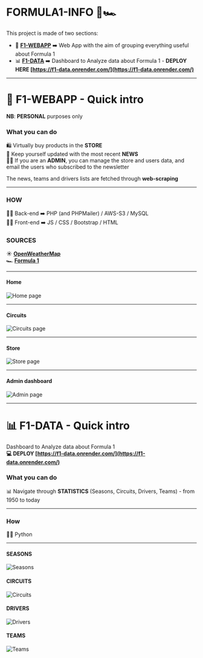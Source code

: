 # FORMULA1-INFO 🏁🏎️
This project is made of two sections:
- 🛜 [**F1-WEBAPP**](https://github.com/matteonaccarato/f1-webapp) ➡️ Web App with the aim of grouping everything useful about Formula 1
- 📊 [**F1-DATA**](https://github.com/matteonaccarato/f1-data)  ➡️ Dashboard to Analyze data about Formula 1 - **DEPLOY HERE [https://f1-data.onrender.com/](https://f1-data.onrender.com/)** 

<hr>

# 🛜 F1-WEBAPP - Quick intro 
**NB**: **PERSONAL** purposes only

### What you can do
🛍️ Virtually buy products in the **STORE** <br>
📰 Keep yourself updated with the most recent **NEWS** <br>
🧑‍💼 If you are an **ADMIN**, you can manage the store and users data, and email the users who subscribed to the newsletter <br>

The news, teams and drivers lists are fetched through **web-scraping** <br>
<hr>

### HOW
🧑‍💻 Back-end ➡️ PHP (and PHPMailer) / AWS-S3 / MySQL
<br>
🧑‍💻 Front-end ➡️ JS / CSS / Bootstrap / HTML

### SOURCES
☀️ [**OpenWeatherMap**](https://openweathermap.org/api) <br>
🏎️ [**Formula 1**](https://www.formula1.com/) <br>

<hr>

#### Home
![Home page](https://github.com/matteonaccarato/f1-webapp/blob/main/assets/images/readme/home.png)

<hr>

#### Circuits
![Circuits page](https://github.com/matteonaccarato/f1-webapp/blob/main/assets/images/readme/circuits.PNG)
<hr>

#### Store
![Store page](https://github.com/matteonaccarato/f1-webapp/blob/main/assets/images/readme/store_user.png)
<hr>

#### Admin dashboard
![Admin page](https://github.com/matteonaccarato/f1-webapp/blob/main/assets/images/readme/store_admin.png)

<hr>

# 📊 F1-DATA - Quick intro
Dashboard to Analyze data about Formula 1 <br>
**💻 DEPLOY [https://f1-data.onrender.com/](https://f1-data.onrender.com/)** <br>

### What you can do
📊 Navigate through **STATISTICS** (Seasons, Circuits, Drivers, Teams) - from 1950 to today
<hr>

### How
🧑‍💻 Python

<hr>

#### SEASONS

![Seasons](https://github.com/matteonaccarato/f1-data/blob/main/assets/images/seasons.PNG)

#### CIRCUITS

![Circuits](https://github.com/matteonaccarato/f1-data/blob/main/assets/images/circuits.PNG)

#### DRIVERS

![Drivers](https://github.com/matteonaccarato/f1-data/blob/main/assets/images/drivers.PNG)

#### TEAMS

![Teams](https://github.com/matteonaccarato/f1-data/blob/main/assets/images/teams.PNG)

